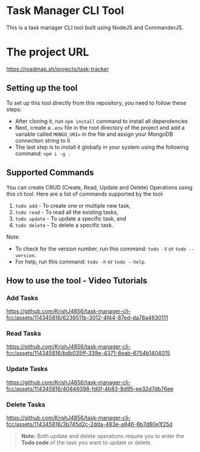 # Task Manager CLI Tool
This is a task manager CLI tool built using NodeJS and CommanderJS.

# The project URL
https://roadmap.sh/projects/task-tracker

## Setting up the tool
To set up this tool directly from this repository, you need to follow these steps:
- After cloning it, run `npm install` command to install all dependencies
- Next, create a `.env` file in the root directory of the project and add a variable called `MONGO_URI=` in the file and assign your MongoDB connection string to it
- The last step is to install it globally in your system using the following command: `npm i -g .`

## Supported Commands
You can create CRUD (Create, Read, Update and Delete) Operations using this cli tool. Here are a list of commands supported by the tool:
1. `todo add` - To create one or multiple new task,
2. `todo read` - To read all the existing tasks,
3. `todo update` - To update a specific task, and
4. `todo delete` - To delete a specific task.

Note:
- To check for the version number, run this command: `todo -V` or `todo --version`.
- For help, run this command: `todo -h` or `todo --help`.

## How to use the tool - Video Tutorials

### Add Tasks
https://github.com/KrishJ4856/task-manager-cli-fcc/assets/114345816/6239511b-3012-4f44-87ed-da78a4630111

### Read Tasks
https://github.com/KrishJ4856/task-manager-cli-fcc/assets/114345816/bdb035ff-339e-4371-8eab-6754b1404015

### Update Tasks
https://github.com/KrishJ4856/task-manager-cli-fcc/assets/114345816/40846098-fd0f-4b83-8d95-ee32d7db76ee

### Delete Tasks
https://github.com/KrishJ4856/task-manager-cli-fcc/assets/114345816/3b745d2c-2dda-483e-a946-6b7d80e1f25d

> **Note:** Both update and delete operations require you to enter the **Todo code** of the task you want to update or delete.
